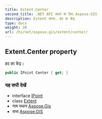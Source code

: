 ```yaml
---
title: Extent.Center
second_title: .NET API संदर्भ के लिए Aspose.GIS
description: Extent संपत्त. हद क केंद्र
type: docs
weight: 20
url: /hi/net/aspose.gis/extent/center/
---
```

## Extent.Center property

हद का केंद्र।

```csharp
public IPoint Center { get; }
```

### यह सभी देखें

* interface [IPoint](../../../aspose.gis.geometries/ipoint/)
* class [Extent](../)
* नाम स्थान [Aspose.Gis](../../extent/)
* सभा [Aspose.GIS](../../../)


